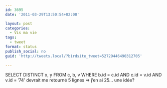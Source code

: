 ```yaml
---
id: 3695
date: '2011-03-29T13:50:54+02:00'

layout: post
categories:
  - Vis ma vie
tags:
  - tweet
format: status
publish_social: no
guid: 'http://tweets.local/?birdsite_tweet=52729446490312705'

---
```


SELECT DISTINCT x, y FROM c, b, v WHERE b.id = c.id AND c.id = v.id AND v.id = ’74’ devrait me retourné 5 lignes =&gt; j’en ai 25… une idée?